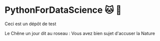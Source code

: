 # PythonForDataScience :cat: :koala:
Ceci est un dépôt de test

Le Chêne un jour dit au roseau :
Vous avez bien sujet d'accuser la Nature
